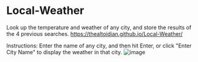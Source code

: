 # Local-Weather
Look up the temperature and weather of any city, and store the results of the 4 previous searches.
https://thealtoidian.github.io/Local-Weather/

Instructions:
Enter the name of any city, and then hit Enter, or click "Enter City Name" to display the weather in that city.
![image](https://github.com/TheAltoidian/Local-Weather/assets/95263095/0205e096-d14b-4e65-bcf0-65ceecd2ff4b)
